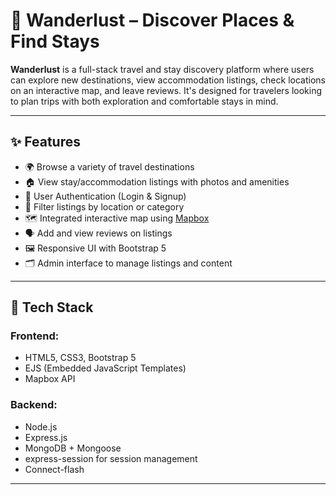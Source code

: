 # 🧳 Wanderlust – Discover Places & Find Stays

**Wanderlust** is a full-stack travel and stay discovery platform where users can explore new destinations, view accommodation listings, check locations on an interactive map, and leave reviews. It's designed for travelers looking to plan trips with both exploration and comfortable stays in mind.

---

## ✨ Features

- 🌍 Browse a variety of travel destinations
- 🏠 View stay/accommodation listings with photos and amenities
- 🔐 User Authentication (Login & Signup)
- 📍 Filter listings by location or category
- 🗺️ Integrated interactive map using [Mapbox](https://www.mapbox.com/)
- 🗣️ Add and view reviews on listings
- 🖼️ Responsive UI with Bootstrap 5
- 🗂️ Admin interface to manage listings and content

---

## 🔧 Tech Stack

### Frontend:
- HTML5, CSS3, Bootstrap 5
- EJS (Embedded JavaScript Templates)
- Mapbox API

### Backend:
- Node.js
- Express.js
- MongoDB + Mongoose
- express-session for session management
- Connect-flash 

---




